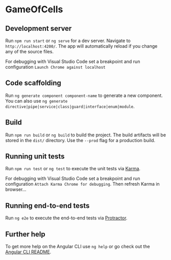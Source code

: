# GameOfCells

## Development server

Run `npm run start` or `ng serve` for a dev server. Navigate to `http://localhost:4200/`. The app will automatically reload if you change any of the source files.

For debugging with Visual Studio Code set a breakpoint and run configuration `Launch Chrome against localhost`

## Code scaffolding

Run `ng generate component component-name` to generate a new component. You can also use `ng generate directive|pipe|service|class|guard|interface|enum|module`.

## Build

Run `npm run build` or `ng build` to build the project. The build artifacts will be stored in the `dist/` directory. Use the `--prod` flag for a production build.

## Running unit tests

Run `npm run test` or `ng test` to execute the unit tests via [Karma](https://karma-runner.github.io).

For debugging with Visual Studio Code set a breakpoint and run configuration `Attach Karma Chrome for debugging`. Then refresh Karma in browser...

## Running end-to-end tests

Run `ng e2e` to execute the end-to-end tests via [Protractor](http://www.protractortest.org/).

## Further help

To get more help on the Angular CLI use `ng help` or go check out the [Angular CLI README](https://github.com/angular/angular-cli/blob/master/README.md).
